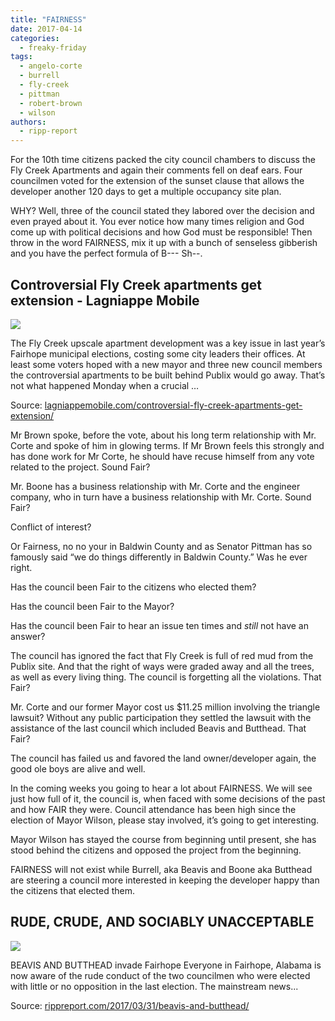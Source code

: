 ```yaml
---
title: "FAIRNESS"
date: 2017-04-14
categories: 
  - freaky-friday
tags: 
  - angelo-corte
  - burrell
  - fly-creek
  - pittman
  - robert-brown
  - wilson
authors: 
  - ripp-report
---
```


For the 10th time citizens packed the city council chambers to discuss the Fly Creek Apartments and again their comments fell on deaf ears. Four councilmen voted for the extension of the sunset clause that allows the developer another 120 days to get a multiple occupancy site plan.

WHY? Well, three of the council stated they labored over the decision and even prayed about it. You ever notice how many times religion and God come up with political decisions and how God must be responsible! Then throw in the word FAIRNESS, mix it up with a bunch of senseless gibberish and you have the perfect formula of B--- Sh--.

## Controversial Fly Creek apartments get extension - Lagniappe Mobile

![](https://cdn.rippreport.com/wp-content/uploads/2017/04/BB_FlyCreek1.jpg)

The Fly Creek upscale apartment development was a key issue in last year’s Fairhope municipal elections, costing some city leaders their offices. At least some voters hoped with a new mayor and three new council members the controversial apartments to be built behind Publix would go away. That’s not what happened Monday when a crucial …

Source: [lagniappemobile.com/controversial-fly-creek-apartments-get-extension/](http://lagniappemobile.com/controversial-fly-creek-apartments-get-extension/)

Mr Brown spoke, before the vote, about his long term relationship with Mr. Corte and spoke of him in glowing terms. If Mr Brown feels this strongly and has done work for Mr Corte, he should have recuse himself from any vote related to the project. Sound Fair?

Mr. Boone has a business relationship with Mr. Corte and the engineer company, who in turn have a business relationship with Mr. Corte. Sound Fair?

Conflict of interest?

Or Fairness, no no your in Baldwin County and as Senator Pittman has so famously said “we do things differently in Baldwin County.” Was he ever right.

Has the council been Fair to the citizens who elected them?

Has the council been Fair to the Mayor?

Has the council been Fair to hear an issue ten times and _still_ not have an answer?

The council has ignored the fact that Fly Creek is full of red mud from the Publix site. And that the right of ways were graded away and all the trees, as well as every living thing. The council is forgetting all the violations. That Fair?

Mr. Corte and our former Mayor cost us $11.25 million involving the triangle lawsuit? Without any public participation they settled the lawsuit with the assistance of the last council which included Beavis and Butthead. That Fair?

The council has failed us and favored the land owner/developer again, the good ole boys are alive and well.

In the coming weeks you going to hear a lot about FAIRNESS. We will see just how full of it, the council is, when faced with some decisions of the past and how FAIR they were. Council attendance has been high since the election of Mayor Wilson, please stay involved, it’s going to get interesting.

Mayor Wilson has stayed the course from beginning until present, she has stood behind the citizens and opposed the project from the beginning.

FAIRNESS will not exist while Burrell, aka Beavis and Boone aka Butthead are steering a council more interested in keeping the developer happy than the citizens that elected them.

## RUDE, CRUDE, AND SOCIABLY UNACCEPTABLE

![](https://cdn.rippreport.com/wp-content/uploads/2017/04/BeavisandButthead-2.jpg)

BEAVIS AND BUTTHEAD invade Fairhope Everyone in Fairhope, Alabama is now aware of the rude conduct of the two councilmen who were elected with little or no opposition in the last election. The mainstream news...

Source: [rippreport.com/2017/03/31/beavis-and-butthead/](https://rippreport.com/beavis-and-butthead/)
